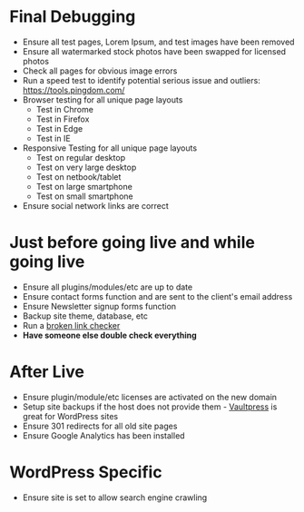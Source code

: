 # Final Debugging

* Ensure all test pages, Lorem Ipsum, and test images have been removed
* Ensure all watermarked stock photos have been swapped for licensed photos
* Check all pages for obvious image errors
* Run a speed test to identify potential serious issue and outliers: https://tools.pingdom.com/
* Browser testing for all unique page layouts
	* Test in Chrome
	* Test in Firefox
	* Test in Edge
	* Test in IE
* Responsive Testing for all unique page layouts
	* Test on regular desktop
	* Test on very large desktop
	* Test on netbook/tablet
	* Test on large smartphone
	* Test on small smartphone
* Ensure social network links are correct


# Just before going live and while going live

* Ensure all plugins/modules/etc are up to date
* Ensure contact forms function and are sent to the client's email address
* Ensure Newsletter signup forms function
* Backup site theme, database, etc
* Run a [broken link checker](https://validator.w3.org/checklink)
* **Have someone else double check everything**


# After Live

* Ensure plugin/module/etc licenses are activated on the new domain
* Setup site backups if the host does not provide them - [Vaultpress](https://vaultpress.com/) is great for WordPress sites
* Ensure 301 redirects for all old site pages
* Ensure Google Analytics has been installed


# WordPress Specific

* Ensure site is set to allow search engine crawling
